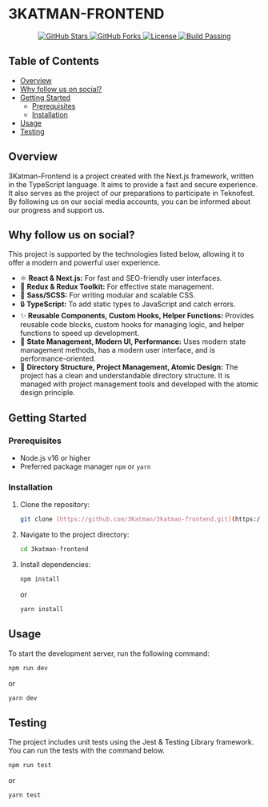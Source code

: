 # 3KATMAN-FRONTEND

<p align="center">
  <a href="https://github.com/metabtw/3katman-frontend/stargazers">
    <img src="https://img.shields.io/github/stars/3Katman/3katman-frontend?style=for-the-badge" alt="GitHub Stars"/>
  </a>
  <a href="https://github.com/metabtw/3katman-frontend/network/members">
    <img src="https://img.shields.io/github/forks/3Katman/3katman-frontend?style=for-the-badge" alt="GitHub Forks"/>
  </a>
  <a href="https://github.com/metabtw/3katman-frontend/blob/main/LICENSE">
    <img src="https://img.shields.io/github/license/3Katman/3katman-frontend?style=for-the-badge" alt="License"/>
  </a>
  <a href="#">
    <img src="https://img.shields.io/badge/build-passing-green?style=for-the-badge" alt="Build Passing"/>
  </a>
</p>

## Table of Contents

- [Overview](#overview)
- [Why follow us on social?](#why-follow-us-on-social)
- [Getting Started](#getting-started)
  - [Prerequisites](#prerequisites)
  - [Installation](#installation)
- [Usage](#usage)
- [Testing](#testing)

## Overview

3Katman-Frontend is a project created with the Next.js framework, written in the TypeScript language. It aims to provide a fast and secure experience. It also serves as the project of our preparations to participate in Teknofest. By following us on our social media accounts, you can be informed about our progress and support us.

## Why follow us on social?

This project is supported by the technologies listed below, allowing it to offer a modern and powerful user experience.

-   ⚛️ **React & Next.js:** For fast and SEO-friendly user interfaces.
-   🔄 **Redux & Redux Toolkit:** For effective state management.
-   🎨 **Sass/SCSS:** For writing modular and scalable CSS.
-   🔒 **TypeScript:** To add static types to JavaScript and catch errors.
-   ✨ **Reusable Components, Custom Hooks, Helper Functions:** Provides reusable code blocks, custom hooks for managing logic, and helper functions to speed up development.
-   🚀 **State Management, Modern UI, Performance:** Uses modern state management methods, has a modern user interface, and is performance-oriented.
-   📂 **Directory Structure, Project Management, Atomic Design:** The project has a clean and understandable directory structure. It is managed with project management tools and developed with the atomic design principle.

## Getting Started

### Prerequisites

-   Node.js v16 or higher
-   Preferred package manager `npm` or `yarn`

### Installation

1.  Clone the repository:
    ```sh
    git clone [https://github.com/3Katman/3katman-frontend.git](https://github.com/3Katman/3katman-frontend.git)
    ```
2.  Navigate to the project directory:
    ```sh
    cd 3katman-frontend
    ```
3.  Install dependencies:
    ```sh
    npm install
    ```
    or
    ```sh
    yarn install
    ```

## Usage

To start the development server, run the following command:

```sh
npm run dev
```

or

```sh
yarn dev
```

## Testing

The project includes unit tests using the Jest & Testing Library framework. You can run the tests with the command below.

```sh
npm run test
```

or

```sh
yarn test
```
